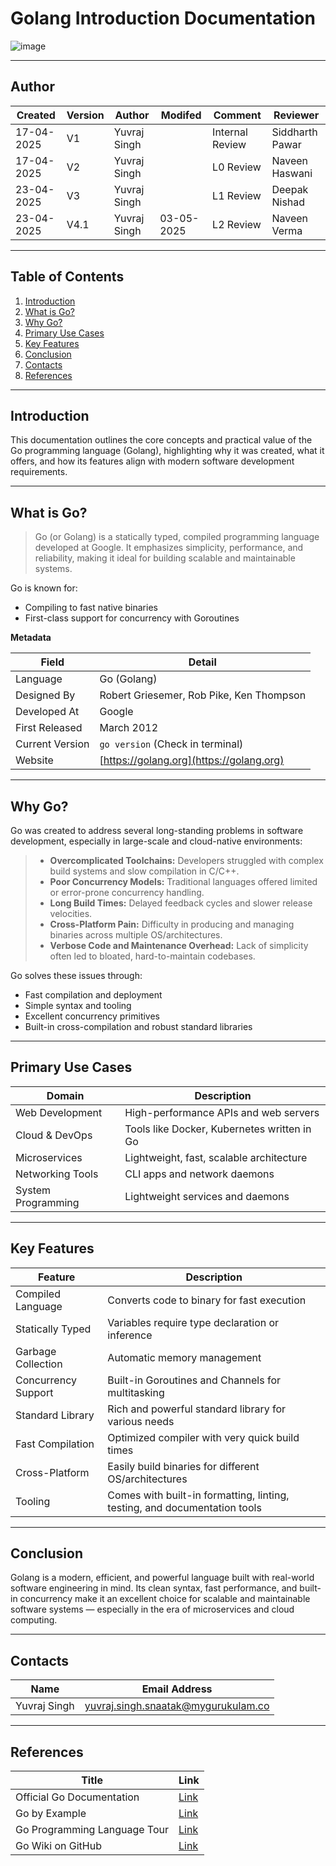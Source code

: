 # Golang Introduction Documentation
![image](https://cdn.dribbble.com/userupload/2624050/file/original-59266f4dea1c2aa43f2064cc0f3b165a.png?format=webp&resize=400x300&vertical=center)

---

## **Author**
| Created     | Version | Author        | Modifed | Comment           | Reviewer         |
|-------------|---------|---------------|-------|------------|------------------|
| 17-04-2025  | V1     | Yuvraj Singh |  | Internal Review   | Siddharth Pawar  |
| 17-04-2025  | V2     | Yuvraj Singh  |  |   L0 Review     | Naveen Haswani  |
| 23-04-2025  | V3     | Yuvraj Singh  |  |   L1 Review     | Deepak Nishad |
| 23-04-2025  | V4.1     | Yuvraj Singh  | 03-05-2025 |   L2 Review     | Naveen Verma |

---


## Table of Contents
1. [Introduction](#introduction)
2. [What is Go?](#what-is-go)
3. [Why Go?](#why-go)
4. [Primary Use Cases](#primary-use-cases)
5. [Key Features](#key-features)
6. [Conclusion](#conclusion)
7. [Contacts](#contacts)
8. [References](#references)


---

## Introduction
This documentation outlines the core concepts and practical value of the Go programming language (Golang), highlighting why it was created, what it offers, and how its features align with modern software development requirements.

---

## What is Go?

> Go (or Golang) is a statically typed, compiled programming language developed at Google. It emphasizes simplicity, performance, and reliability, making it ideal for building scalable and maintainable systems.

Go is known for:
- Compiling to fast native binaries
- First-class support for concurrency with Goroutines

**Metadata**

| Field          | Detail                         |
|----------------|--------------------------------|
| Language       | Go (Golang)                    |
| Designed By    | Robert Griesemer, Rob Pike, Ken Thompson |
| Developed At   | Google                         |
| First Released | March 2012                     |
| Current Version| `go version` (Check in terminal) |
| Website        | [https://golang.org](https://golang.org) |

---

## Why Go?

Go was created to address several long-standing problems in software development, especially in large-scale and cloud-native environments:

> - **Overcomplicated Toolchains:** Developers struggled with complex build systems and slow compilation in C/C++.
> - **Poor Concurrency Models:** Traditional languages offered limited or error-prone concurrency handling.
> - **Long Build Times:** Delayed feedback cycles and slower release velocities.
> - **Cross-Platform Pain:** Difficulty in producing and managing binaries across multiple OS/architectures.
> - **Verbose Code and Maintenance Overhead:** Lack of simplicity often led to bloated, hard-to-maintain codebases.

Go solves these issues through:
- Fast compilation and deployment
- Simple syntax and tooling
- Excellent concurrency primitives
- Built-in cross-compilation and robust standard libraries

---

## Primary Use Cases

| Domain             | Description                                       |
|--------------------|---------------------------------------------------|
| Web Development     | High-performance APIs and web servers             |
| Cloud & DevOps      | Tools like Docker, Kubernetes written in Go       |
| Microservices       | Lightweight, fast, scalable architecture          |
| Networking Tools    | CLI apps and network daemons                      |
| System Programming  | Lightweight services and daemons                  |

---

## Key Features

| Feature             | Description                                                                 |
|---------------------|-----------------------------------------------------------------------------|
| Compiled Language    | Converts code to binary for fast execution                                 |
| Statically Typed     | Variables require type declaration or inference                            |
| Garbage Collection   | Automatic memory management                                                 |
| Concurrency Support  | Built-in Goroutines and Channels for multitasking                         |
| Standard Library     | Rich and powerful standard library for various needs                      |
| Fast Compilation     | Optimized compiler with very quick build times                            |
| Cross-Platform       | Easily build binaries for different OS/architectures                      |
| Tooling              | Comes with built-in formatting, linting, testing, and documentation tools |

---

## Conclusion

Golang is a modern, efficient, and powerful language built with real-world software engineering in mind. Its clean syntax, fast performance, and built-in concurrency make it an excellent choice for scalable and maintainable software systems — especially in the era of microservices and cloud computing.

---

## Contacts

| Name         | Email Address                                 |
|--------------|-----------------------------------------------|
| Yuvraj Singh | yuvraj.singh.snaatak@mygurukulam.co           |

---

## References

| **Title**                        | **Link**                                                                                      |
|----------------------------------|-----------------------------------------------------------------------------------------------|
| Official Go Documentation  | [Link](https://golang.org/doc/) |
| Go by Example | [Link](https://gobyexample.com/) |
| Go Programming Language Tour| [Link](https://tour.golang.org/) |
| Go Wiki on GitHub | [Link](https://github.com/golang/go/wiki) |
